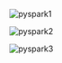 ![pyspark1](https://user-images.githubusercontent.com/79536268/148664386-e18169c4-4221-4445-bad5-dead7f110d3d.png)


![pyspark2](https://user-images.githubusercontent.com/79536268/148664389-2a730fa4-097e-41b4-b67c-3c45cfb03111.png)


![pyspark3](https://user-images.githubusercontent.com/79536268/148664391-77d79711-5e42-49d5-bd0f-f81e4e3f5832.png)
